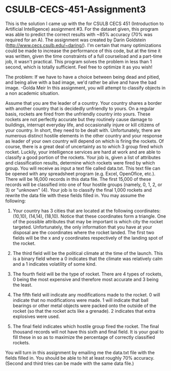 CSULB-CECS-451-Assignment3
==========================

This is the solution I came up with the for CSULB CECS 451 (Introduction to Artificial Intelligence) assignment #3. For the dataset given, this program was able to predict the correct results with ~85% accuracy (70% was required for an A). The assignment was created by Darin Goldstein (http://www.cecs.csulb.edu/~daring/). I'm certain that many optimizations could be made to increase the performance of this code, but at the time it was written, given the time constraints of a full courseload and a part-time job, it wasn't practical. This program solves the problem in less than 1 second, which is totally sufficient. Feel free to optimize it as you wish!



The problem:
If we have to have a choice between being dead and pitied, and being alive with a bad image, we'd rather be alive and have the bad image. -Golda Meir In this assignment, you will attempt to classify objects in a non academic situation.

Assume that you are the leader of a country. Your country shares a border with another country that is decidedly unfriendly to yours. On a regular basis, rockets are fired from the unfriendly country into yours. These rockets are not perfectly accurate but they routinely cause damage to buildings, interrupt everyday life, and occasionally injure or kill citizens of your country. In short, they need to be dealt with. Unfortunately, there are numerous distinct hostile elements in the other country and your response as leader of your own country will depend on which is firing the rockets. Of course, there is a great deal of uncertainty as to which 3 group fired which rocket. Luckily, your intelligence services are hard at work and are able to classify a good portion of the rockets. Your job is, given a list of attributes and classification results, determine which rockets were fired by which group. You will receive as input a text file called  data.txt. This text file can be opened with any spreadsheet program (e.g. Excel, OpenOfice, etc.). There will be 16,000 records in this data file. The first 15,000 of these records will be classified into one of four hostile groups (namely, 0, 1, 2, or 3) or "unknown" (4). Your job is to classify the final 1,000 rockets
and rewrite the data file with these fields filled in. You may assume the following:

1. Your country has 3 cities that are located at the following coordinates: (10,10), (14,14), (18,10). Notice that these coordinates form a triangle. One of the possible attributes that may be important is which city the rocket targeted. Unfortunately, the only information that you have at your disposal are the coordinates where the rocket landed. The first two fields will be the x and y coordinates respectively of the landing spot of the rocket.

2. The third field will be the political climate at the time of the launch. This is a binary field where a 0 indicates that the climate was relatively calm and a 1 indicates volatility of some kind.

3. The fourth field will be the type of rocket. There are 4 types of rockets, 0 being the most expensive and therefore most accurate and 3 being the least.

4. The fifth field will indicate any modifications made to the rocket. 0 will indicate that no modifications were made. 1 will indicate that ball bearings or other metal objects were packed onto the outside of the rocket (so that the rocket acts like a grenade). 2 indicates that extra explosives were used.

5. The final field indicates which hostile group fired the rocket. The final thousand records will not have this sixth and final field. It is your goal to fill these in so as to maximize the percentage of correctly classified rockets.

You will turn in this assignment by emailing me the  data.txt file with the
fields filled in. You should be able to hit at least roughly 70% accuracy. (Second
and third tries can be made with the same data file.)



